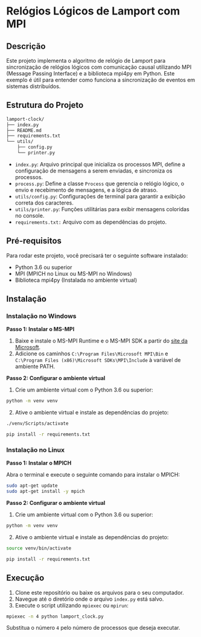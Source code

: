 # Relógios Lógicos de Lamport com MPI

## Descrição

Este projeto implementa o algoritmo de relógio de Lamport para sincronização de relógios lógicos com comunicação causal utilizando MPI (Message Passing Interface) e a biblioteca mpi4py em Python. Este exemplo é útil para entender como funciona a sincronização de eventos em sistemas distribuídos.

## Estrutura do Projeto

```bash
lamport-clock/
├── index.py
├── README.md
├── requirements.txt
└── utils/
    ├── config.py
    └── printer.py
```

-   `index.py`: Arquivo principal que inicializa os processos MPI, define a configuração de mensagens a serem enviadas, e sincroniza os processos.
-   `process.py`: Define a classe `Process` que gerencia o relógio lógico, o envio e recebimento de mensagens, e a lógica de atraso.
-   `utils/config.py`: Configurações de terminal para garantir a exibição correta dos caracteres.
-   `utils/printer.py`: Funções utilitárias para exibir mensagens coloridas no console.
-   `requirements.txt:` Arquivo com as dependências do projeto.

## Pré-requisitos

Para rodar este projeto, você precisará ter o seguinte software instalado:

-   Python 3.6 ou superior
-   MPI (MPICH no Linux ou MS-MPI no Windows)
-   Biblioteca mpi4py (Instalada no ambiente virtual)

## Instalação

### Instalação no Windows

**Passo 1: Instalar o MS-MPI**

1. Baixe e instale o MS-MPI Runtime e o MS-MPI SDK a partir do [site da Microsoft](https://docs.microsoft.com/en-us/message-passing-interface/microsoft-mpi).
2. Adicione os caminhos `C:\Program Files\Microsoft MPI\Bin` e `C:\Program Files (x86)\Microsoft SDKs\MPI\Include` à variável de ambiente PATH.

**Passo 2: Configurar o ambiente virtual**

1. Crie um ambiente virtual com o Python 3.6 ou superior:

```bash
python -m venv venv
```

2. Ative o ambiente virtual e instale as dependências do projeto:

```bash
./venv/Scripts/activate

pip install -r requirements.txt
```

### Instalação no Linux

**Passo 1: Instalar o MPICH**

Abra o terminal e execute o seguinte comando para instalar o MPICH:

```bash
sudo apt-get update
sudo apt-get install -y mpich
```

**Passo 2: Configurar o ambiente virtual**

1. Crie um ambiente virtual com o Python 3.6 ou superior:

```bash
python -m venv venv
```

2. Ative o ambiente virtual e instale as dependências do projeto:

```bash
source venv/bin/activate

pip install -r requirements.txt
```

## Execução

1. Clone este repositório ou baixe os arquivos para o seu computador.
2. Navegue até o diretório onde o arquivo `index.py` está salvo.
3. Execute o script utilizando `mpiexec` ou `mpirun`:

```bash
mpiexec -n 4 python lamport_clock.py
```

Substitua o número `4` pelo número de processos que deseja executar.
